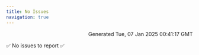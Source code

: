 ```yaml
---
title: No Issues
navigation: true
---
```


<p style="text-align:right;color:#cccs">
Generated Tue, 07 Jan 2025 00:41:17 GMT
</p>
<p>✅ No issues to report ✅</p>



